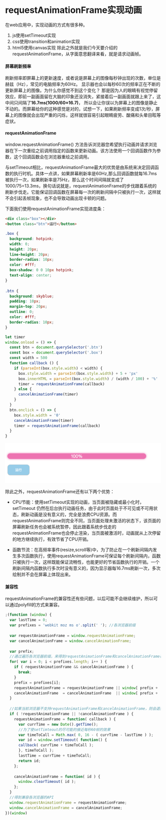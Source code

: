 # requestAnimationFrame实现动画

在web应用中，实现动画的方式有很多种。
1. js使用setTimeout实现
2. css使用transition和animation实现
3. html5使用canvas实现
除此之外就是我们今天要介绍的requestAnimationFrame，从字面意思翻译来看，就是请求动画帧。

#### **屏幕刷新频率**
刷新频率即屏幕上的更新速度，或者说是屏幕上的图像每秒钟出现的次数，单位是赫兹（Hz），常见的电脑频率为60Hz。
显示器也会以每秒60次的频率正在不断的更新屏幕上的图像。为什么你感觉不到这个变化？ 那是因为人的眼睛有视觉停留效应，即前一副画面留在大脑的印象还没消失，紧接着后一副画面就跟上来了，这中间只间隔了**16.7ms(1000/60≈16.7)**， 所以会让你误以为屏幕上的图像是静止不动的。而屏幕给你的这种感觉是对的，试想一下，如果刷新频率变成1次/秒，屏幕上的图像就会出现严重的闪烁，这样就很容易引起眼睛疲劳、酸痛和头晕目眩等症状。


#### **requestAnimationFrame**
window.requestAnimationFrame() 方法告诉浏览器您希望执行动画并请求浏览器在下一次重绘之前调用指定的函数来更新动画。该方法使用一个回调函数作为参数，这个回调函数会在浏览器重绘之前调用。

与setTimeout相比，requestAnimationFrame最大的优势是由系统来决定回调函数的执行时机。具体一点讲，如果屏幕刷新率是60Hz,那么回调函数就每16.7ms被执行一次，如果刷新率是75Hz，那么这个时间间隔就变成了1000/75=13.3ms，换句话说就是，requestAnimationFrame的步伐跟着系统的刷新步伐走。它能保证回调函数在屏幕每一次的刷新间隔中只被执行一次，这样就不会引起丢帧现象，也不会导致动画出现卡顿的问题。

下面我们使用requestAnimationFrame实现进度条：
```html
<div class="box"></div>
<button class="btn">运行</button>
```
```css
.box {
  background: hotpink;
  width: 0;
  height: 20px;
  line-height: 20px;
  border-radius: 10px;
  color: #fff;
  box-shadow: 0 0 10px hotpink;
  text-align: center;
}

.btn {
  background: skyblue;
  padding: 10px;
  margin-top: 20px;
  outline: 0;
  color: #fff;
  border-radius: 10px;
}
```
```js
let timer
window.onload = () => {
  const btn = document.querySelector('.btn')
  const box = document.querySelector('.box')
  const width = 500
  function callback () {
    if (parseInt(box.style.width) < width) {
      box.style.width = parseInt(box.style.width) + 5 + 'px'
      box.innerHTML = parseInt(box.style.width) / (width / 100) + '%'
      timer = requestAnimationFrame(callback)
    } else {
      cancelAnimationFrame(timer)
    }
  }
  btn.onclick = () => {
    box.style.width = '0'
    cancelAnimationFrame(timer)
    timer = requestAnimationFrame(callback)
  }
}
```

![image.png](../imgs/requestAnimation.png)

除此之外，requestAnimationFrame还有以下两个优势：
- CPU节能：使用setTimeout实现的动画，当页面被隐藏或最小化时，setTimeout 仍然在后台执行动画任务，由于此时页面处于不可见或不可用状态，刷新动画是没有意义的，完全是浪费CPU资源。而requestAnimationFrame则完全不同，当页面处理未激活的状态下，该页面的屏幕刷新任务也会被系统暂停，因此跟着系统步伐走的requestAnimationFrame也会停止渲染，当页面被激活时，动画就从上次停留的地方继续执行，有效节省了CPU开销。

- 函数节流：在高频率事件(resize,scroll等)中，为了防止在一个刷新间隔内发生多次函数执行，使用requestAnimationFrame可保证每个刷新间隔内，函数只被执行一次，这样既能保证流畅性，也能更好的节省函数执行的开销。一个刷新间隔内函数执行多次时没有意义的，因为显示器每16.7ms刷新一次，多次绘制并不会在屏幕上体现出来。

#### **兼容性**
requestAnimationFrame的兼容性还有些问题，以后可能不会继续维护，所以可以通过polyfill的方式来兼容。
```js
;(function (window) {
  var lastTime = 0;
  var prefixes = 'webkit moz ms o'.split(' '); //各浏览器前缀

  var requestAnimationFrame = window.requestAnimationFrame;
  var cancelAnimationFrame = window.cancelAnimationFrame;

  var prefix;
  //通过遍历各浏览器前缀，来得到requestAnimationFrame和cancelAnimationFrame在当前浏览器的实现形式
  for( var i = 0; i < prefixes.length; i++ ) {
    if ( requestAnimationFrame && cancelAnimationFrame ) {
      break;
    }
    prefix = prefixes[i];
    requestAnimationFrame = requestAnimationFrame || window[ prefix + 'RequestAnimationFrame' ];
    cancelAnimationFrame  = cancelAnimationFrame  || window[ prefix + 'CancelAnimationFrame' ] || window[ prefix + 'CancelRequestAnimationFrame' ];
  }

  //如果当前浏览器不支持requestAnimationFrame和cancelAnimationFrame，则会退到setTimeout
  if ( !requestAnimationFrame || !cancelAnimationFrame ) {
    requestAnimationFrame = function( callback ) {
      var currTime = new Date().getTime();
      //为了使setTimteout的尽可能的接近每秒60帧的效果
      var timeToCall = Math.max( 0, 16 - ( currTime - lastTime ) ); 
      var id = window.setTimeout( function() {
      callback( currTime + timeToCall );
      }, timeToCall );
      lastTime = currTime + timeToCall;
      return id;
    };
    
    cancelAnimationFrame = function( id ) {
      window.clearTimeout( id );
    };
  }
  //得到兼容各浏览器的API
  window.requestAnimationFrame = requestAnimationFrame; 
  window.cancelAnimationFrame = cancelAnimationFrame;
})(window)
```
